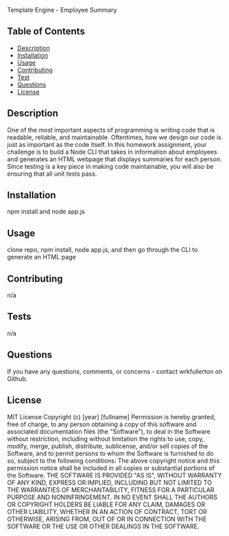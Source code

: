 
Template Engine - Employee Summary

## Table of Contents
  * [Description](#description)
  * [Installation](#install)
  * [Usage](#usage)
  * [Contributing](#contributing)
  * [Test](#test)
  * [Questions](#questions)
  * [License](#license)
  
  ## Description
  One of the most important aspects of programming is writing code that is readable, reliable, and maintainable. Oftentimes, how we design our code is just as important as the code itself. In this homework assignment, your challenge is to build a Node CLI that takes in information about employees and generates an HTML webpage that displays summaries for each person. Since testing is a key piece in making code maintainable, you will also be ensuring that all unit tests pass.

  ## Installation
  npm install  and node app.js
 
  ## Usage
  clone repo, npm install, node app.js, and then go through the CLI to generate an HTML page
  
  ## Contributing
  n/a
  
  ## Tests
  n/a

  ## Questions
  If you have any questions, comments, or concerns - contact wrkfullerton on Github.
  
  ## License
  MIT License
Copyright (c) [year] [fullname]
Permission is hereby granted, free of charge, to any person obtaining a copy
of this software and associated documentation files (the "Software"), to deal
in the Software without restriction, including without limitation the rights
to use, copy, modify, merge, publish, distribute, sublicense, and/or sell
copies of the Software, and to permit persons to whom the Software is
furnished to do so, subject to the following conditions:
The above copyright notice and this permission notice shall be included in all
copies or substantial portions of the Software.
THE SOFTWARE IS PROVIDED "AS IS", WITHOUT WARRANTY OF ANY KIND, EXPRESS OR
IMPLIED, INCLUDING BUT NOT LIMITED TO THE WARRANTIES OF MERCHANTABILITY,
FITNESS FOR A PARTICULAR PURPOSE AND NONINFRINGEMENT. IN NO EVENT SHALL THE
AUTHORS OR COPYRIGHT HOLDERS BE LIABLE FOR ANY CLAIM, DAMAGES OR OTHER
LIABILITY, WHETHER IN AN ACTION OF CONTRACT, TORT OR OTHERWISE, ARISING FROM,
OUT OF OR IN CONNECTION WITH THE SOFTWARE OR THE USE OR OTHER DEALINGS IN THE
SOFTWARE.

